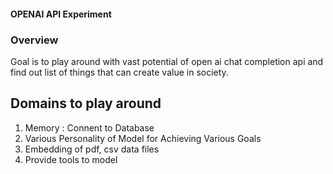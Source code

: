 #### OPENAI API Experiment 

### Overview 
Goal is to play around with vast potential of open ai chat completion api and find out list of things that can create value in society.

## Domains to play around 

1. Memory : Connent to Database 
2. Various Personality of Model for Achieving Various Goals
3. Embedding of pdf, csv data files 
3. Provide tools to model 


